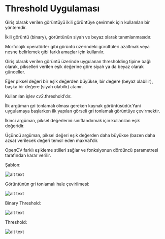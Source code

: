 
# Threshold Uygulaması

Giriş olarak verilen görüntüyü ikili görüntüye çevirmek için kullanılan bir yöntemdir.

İkili görüntü (binary), görüntünün siyah ve beyaz olarak tanımlanmasıdır.

Morfolojik operatörler gibi görüntü üzerindeki gürültüleri azaltmak veya nesne belirlemek gibi farklı amaçlar için kullanılır.

Giriş olarak verilen görüntü üzerinde uygulanan thresholding tipine bağlı olarak, pikselleri verilen eşik değerine göre siyah ya da beyaz olarak günceller.

Eğer piksel değeri bir eşik değerden büyükse, bir değere (beyaz olabilir), başka bir değere (siyah olabilir) atanır.

Kullanılan işlev cv2.threshold'dır.

İlk argüman gri tonlamalı olması gereken kaynak görüntüsüdür.Yani uygulamaya başlarken ilk yapılan görseli gri tonlamalı görüntüye çevirmektir.

İkinci argüman, piksel değerlerini sınıflandırmak için kullanılan eşik değeridir.

Üçüncü argüman, piksel değeri eşik değerden daha büyükse (bazen daha azsa) verilecek değeri temsil eden maxVal'dir.

OpenCV farklı eşikleme stilleri sağlar ve fonksiyonun dördüncü parametresi tarafından karar verilir. 

Şablon:

![alt text](https://github.com/fatihawk/GoruntuIslemeTeknikleri/blob/master/Threshold%20Uygulamas%C4%B1/%C5%9Eablon.jpg)

Görüntünün gri tonlamalı hale çevirilmesi:

![alt text](https://github.com/fatihawk/GoruntuIslemeTeknikleri/blob/master/Threshold%20Uygulamas%C4%B1/Baslangic.png)

Binary Threshold:

![alt text](https://github.com/fatihawk/GoruntuIslemeTeknikleri/blob/master/Threshold%20Uygulamas%C4%B1/Binary%20Threshold.png)

Threshold:

![alt text](https://github.com/fatihawk/GoruntuIslemeTeknikleri/blob/master/Threshold%20Uygulamas%C4%B1/Threshold.png)


